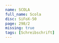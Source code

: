 ```yaml
---
name: SCOLA
full_name: Scola
disc: SiFoX-50
page: 298/2
missing: true
tags: [Schreibschrift]
---
```

